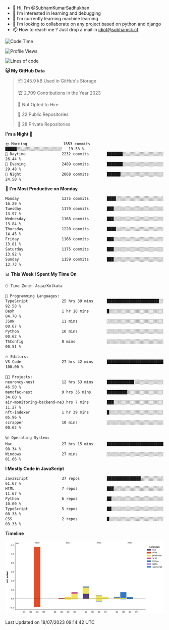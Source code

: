 - 👋 Hi, I’m @SubhamKumarSadhukhan
- 👀 I’m interested in learning and debugging
- 🌱 I’m currently learning machine learning
- 💞️ I’m looking to collaborate on any project based on python and django
- 📫 How to reach me ?
      Just drop a mail in idiot@subhamsk.cf

<!---
SubhamKumarSadhukhan/SubhamKumarSadhukhan is a ✨ special ✨ repository because its `README.md` (this file) appears on your GitHub profile.
You can click the Preview link to take a look at your changes.
--->


<!--START_SECTION:waka-->
![Code Time](http://img.shields.io/badge/Code%20Time-1%2C341%20hrs%2020%20mins-blue)

![Profile Views](http://img.shields.io/badge/Profile%20Views-0-blue)

![Lines of code](https://img.shields.io/badge/From%20Hello%20World%20I%27ve%20Written-2.0%20million%20lines%20of%20code-blue)

**🐱 My GitHub Data** 

> 📦 245.9 kB Used in GitHub's Storage 
 > 
> 🏆 2,709 Contributions in the Year 2023
 > 
> 🚫 Not Opted to Hire
 > 
> 📜 22 Public Repositories 
 > 
> 🔑 28 Private Repositories 
 > 
**I'm a Night 🦉** 

```text
🌞 Morning                1653 commits        █████░░░░░░░░░░░░░░░░░░░░   19.58 % 
🌆 Daytime                2232 commits        ███████░░░░░░░░░░░░░░░░░░   26.44 % 
🌃 Evening                2489 commits        ███████░░░░░░░░░░░░░░░░░░   29.48 % 
🌙 Night                  2068 commits        ██████░░░░░░░░░░░░░░░░░░░   24.50 % 
```
📅 **I'm Most Productive on Monday** 

```text
Monday                   1375 commits        ████░░░░░░░░░░░░░░░░░░░░░   16.29 % 
Tuesday                  1179 commits        ███░░░░░░░░░░░░░░░░░░░░░░   13.97 % 
Wednesday                1168 commits        ███░░░░░░░░░░░░░░░░░░░░░░   13.84 % 
Thursday                 1220 commits        ████░░░░░░░░░░░░░░░░░░░░░   14.45 % 
Friday                   1166 commits        ███░░░░░░░░░░░░░░░░░░░░░░   13.81 % 
Saturday                 1175 commits        ███░░░░░░░░░░░░░░░░░░░░░░   13.92 % 
Sunday                   1159 commits        ███░░░░░░░░░░░░░░░░░░░░░░   13.73 % 
```


📊 **This Week I Spent My Time On** 

```text
🕑︎ Time Zone: Asia/Kolkata

💬 Programming Languages: 
TypeScript               25 hrs 39 mins      ███████████████████████░░   92.58 % 
Bash                     1 hr 18 mins        █░░░░░░░░░░░░░░░░░░░░░░░░   04.70 % 
JSON                     11 mins             ░░░░░░░░░░░░░░░░░░░░░░░░░   00.67 % 
Python                   10 mins             ░░░░░░░░░░░░░░░░░░░░░░░░░   00.62 % 
TSConfig                 8 mins              ░░░░░░░░░░░░░░░░░░░░░░░░░   00.51 % 

🔥 Editors: 
VS Code                  27 hrs 42 mins      █████████████████████████   100.00 % 

🐱‍💻 Projects: 
neuroncy-nest            12 hrs 53 mins      ████████████░░░░░░░░░░░░░   46.50 % 
memofac-nest             9 hrs 35 mins       █████████░░░░░░░░░░░░░░░░   34.60 % 
air-monitoring-backend-ne3 hrs 7 mins        ███░░░░░░░░░░░░░░░░░░░░░░   11.27 % 
nft-indexer              1 hr 39 mins        █░░░░░░░░░░░░░░░░░░░░░░░░   05.96 % 
scrapper                 10 mins             ░░░░░░░░░░░░░░░░░░░░░░░░░   00.62 % 

💻 Operating System: 
Mac                      27 hrs 15 mins      █████████████████████████   98.34 % 
Windows                  27 mins             ░░░░░░░░░░░░░░░░░░░░░░░░░   01.66 % 
```

**I Mostly Code in JavaScript** 

```text
JavaScript               37 repos            ███████████████░░░░░░░░░░   61.67 % 
HTML                     7 repos             ███░░░░░░░░░░░░░░░░░░░░░░   11.67 % 
Python                   6 repos             ██░░░░░░░░░░░░░░░░░░░░░░░   10.00 % 
TypeScript               5 repos             ██░░░░░░░░░░░░░░░░░░░░░░░   08.33 % 
CSS                      2 repos             █░░░░░░░░░░░░░░░░░░░░░░░░   03.33 % 
```



**Timeline**

![Lines of Code chart](https://raw.githubusercontent.com/SubhamKumarSadhukhan/SubhamKumarSadhukhan/main/assets/bar_graph.png)


 Last Updated on 18/07/2023 09:14:42 UTC
<!--END_SECTION:waka-->
